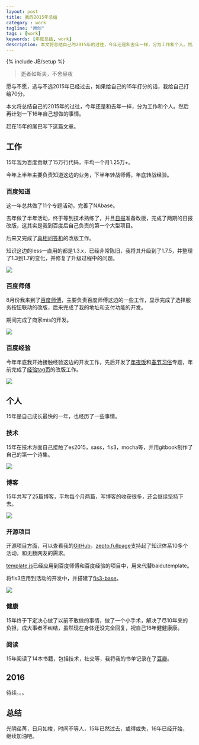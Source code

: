 ```yaml
---
layout: post
title: 我的2015年总结
category : work
tagline: "原创"
tags : [work]
keywords: [年度总结, work]
description: 本文将总结自己的2015年的过往，今年还是和去年一样，分为工作和个人。然后再计划一下16年自己想做的事情
---
```

{% include JB/setup %}

> 逝者如斯夫，不舍昼夜

愿与不愿，选与不选2015年已经过去，如果给自己的15年打分的话，我给自己打给70分。

本文将总结自己的2015年的过往，今年还是和去年一样，分为工作和个人。然后再计划一下16年自己想做的事情。

赶在15年的尾巴写下这篇文章。

## 工作
15年我为百度贡献了15万行代码，平均一个月1.25万+。

今年上半年主要负责知道这边的业务，下半年转战师傅，年底转战经验。

### 百度知道
这一年总共做了11个专题活动，完善了NAbase。

去年做了半年活动，终于等到技术熟练了，并且[日报](http://zhidao.baidu.com/daily)准备改版，完成了两期的日报改版，这其实是我到百度后自己负责的第一个大型项目。

后来又完成了[真相问答机](http://zhidao.baidu.com/liuyan)的改版工作。

知识这边的less一直用的都是1.3.x，已经非常陈旧，我将其升级到了1.7.5，并整理了1.3到1.7的变化，并修复了升级过程中的问题。

![]({{BLOG_IMG}}211.png)

### 百度师傅
8月份我来到了[百度师傅](http://shifu.baidu.com/)，主要负责百度师傅这边的一些工作，显示完成了选择服务按钮联动的改版，后来完成了我的地址和支付功能的开发。

期间完成了商家mis的开发。

![]({{BLOG_IMG}}212.png)

### 百度经验
今年年底我开始接触经验这边的开发工作，先后开发了[年夜饭](http://jingyan.baidu.com/z/spring-dinner/index.html)和[春节习俗](http://jingyan.baidu.com/z/spring2016-custom/index.html)专题，年前完成了[经验tag页](http://jingyan.baidu.com/tag?tagName=linux)的改版工作。

![]({{BLOG_IMG}}213.png)

## 个人
15年是自己成长最快的一年，也经历了一些事情。

### 技术
15年在技术方面自己接触了es2015，sass，fis3，mocha等，并用gitbook制作了自己的第一个诗集。

![]({{BLOG_IMG}}214.png)

### 博客
15年共写了25篇博客，平均每个月两篇，写博客的收获很多，还会继续坚持下去。

![]({{BLOG_IMG}}215.png)

### 开源项目
开源项目方面，可以查看我的[GitHub](https://github.com/yanhaijing)，[zepto.fullpage](https://github.com/yanhaijing/zepto.fullpage)支持起了知识体系10多个活动，和无数网友的需求。

[template.js](https://github.com/yanhaijing/template.js)已经应用到百度师傅和百度经验的项目中，用来代替baidutemplate。

将fis3应用到活动的开发中，并搭建了[fis3-base](https://github.com/yanhaijing/fis3-base)。

![]({{BLOG_IMG}}216.png)

### 健康
15年终于下定决心做了以前不敢做的事情，做了一个小手术，解决了尽10年来的负担，成大事者不纠结，虽然现在身体还没完全回复，祝自己16年健健康康。

### 阅读
15年阅读了14本书籍，包括技术，社交等，我将我的书单记录在了[豆瓣](http://www.douban.com/people/yanhaijing/)。

## 2016
待续。。。

## 总结
光阴荏苒，日月如梭，时间不等人，15年已然过去，或得或失，16年已经开始，继续加油吧。


